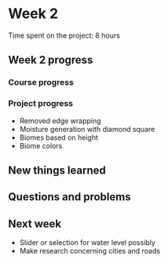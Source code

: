 # Week 2

Time spent on the project: 8 hours

## Week 2 progress

### Course progress

### Project progress

* Removed edge wrapping
* Moisture generation with diamond square
* Biomes based on height
* Biome colors

## New things learned

## Questions and problems

## Next week

* Slider or selection for water level possibly
* Make research concerning cities and roads
